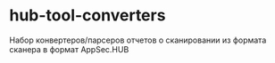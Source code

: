 # hub-tool-converters
Набор конвертеров/парсеров отчетов о сканировании из формата сканера в формат AppSec.HUB
